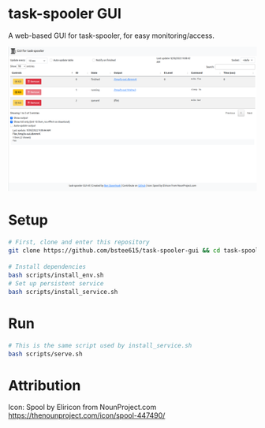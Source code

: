 # task-spooler GUI

A web-based GUI for task-spooler, for easy monitoring/access.

![Example of home page](./example.png)

# Setup

```bash
# First, clone and enter this repository
git clone https://github.com/bstee615/task-spooler-gui && cd task-spooler-gui

# Install dependencies
bash scripts/install_env.sh
# Set up persistent service
bash scripts/install_service.sh
```

# Run

```bash
# This is the same script used by install_service.sh
bash scripts/serve.sh
```

# Attribution

Icon: Spool by Eliricon from NounProject.com
https://thenounproject.com/icon/spool-447490/
